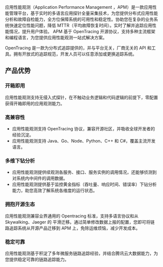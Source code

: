 应用性能观测（Application Performance Management ，APM）是一款应用性能管理平台，基于实时的多语言应用探针全量采集技术，为您提供分布式应用性能分析和故障自检能力，全方位保障系统的可用性和稳定性。协助您在复杂的业务系统快速定位性能问题，降低 MTTR（平均故障恢复时间）。实时了解并追踪应用性能情况，提升用户体验。
APM 基于 OpenTracing 开源协议，支持多种主流框架和编程语言，为您提供应用性能观测一站式解决方案。

<dx-alert infotype="explain" title="说明">
OpenTracing 是一款为分布式追踪提供的，并与平台无关，厂商无关的 API 和工具。拥有开放式的追踪规范，开发人员可以任意添加或更换追踪系统。
</dx-alert>

## 产品优势

### 开箱即用
应用性能观测支持无侵入式探针，在不触动业务逻辑和代码逻辑的前提下，零配置获得开箱即用的应用观测能力。

### 高兼容性
- 应用性能观测支持 OpenTracing 协议，兼容开源社区，并吸收全球开发者的经验沉淀。
- 应用性能观测支持 Java、Go、Node、Python、C++ 和 C#，覆盖主流开发语言。

### 多维下钻分析
- 应用性能观测提供续观测各服务、接口、服务实例的调用情况，还能够侦测到对系统内中间件的调用数据。
- 应用性能观测提供基于监控黄金指标（吞吐量、响应时间、错误率）下钻分析能力，助您高效了解系统各维度的运行状态。 

### 拥抱开源生态
应用性能观测兼容业界通用的 Opentracing 标准，支持多语言协议和从 Skywalking、Jaeger 的 平滑迁移。通过简单修改数据上报的配置，您即可将链路追踪系统从开源产品迁移到 APM 上，免除运维烦恼，减少开发成本。

### 稳定可靠
应用性能观测基于积淀了多年微服务链路追踪经验，并结合腾讯云大数据能力，为您提供稳定可靠的链路追踪能力。
